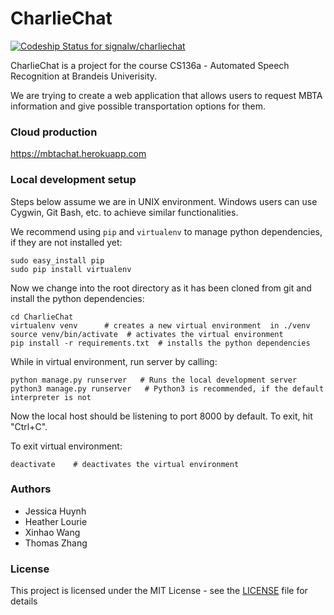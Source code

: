 CharlieChat  
============
[ ![Codeship Status for signalw/charliechat](https://codeship.com/projects/0c13aeb0-8b25-0134-d3b4-7a22352218be/status?branch=master)](https://codeship.com/projects/184590)

CharlieChat is a project for the course CS136a - Automated Speech Recognition at Brandeis Univerisity.

We are trying to create a web application that allows users to request MBTA information and give possible transportation options for them.

### Cloud production
https://mbtachat.herokuapp.com

### Local development setup
Steps below assume we are in UNIX environment. Windows users can use Cygwin, Git Bash, etc. to achieve similar functionalities.

We recommend using `pip` and `virtualenv` to manage python dependencies, if they are not installed yet:

    sudo easy_install pip
    sudo pip install virtualenv

Now we change into the root directory as it has been cloned from git and install the python dependencies:

    cd CharlieChat
    virtualenv venv      # creates a new virtual environment  in ./venv
    source venv/bin/activate  # activates the virtual environment
    pip install -r requirements.txt  # installs the python dependencies

While in virtual environment, run server by calling:

    python manage.py runserver   # Runs the local development server
    python3 manage.py runserver   # Python3 is recommended, if the default interpreter is not

Now the local host should be listening to port 8000 by default. To exit, hit "Ctrl+C".

To exit virtual environment:

    deactivate    # deactivates the virtual environment

### Authors

* Jessica Huynh
* Heather Lourie
* Xinhao Wang
* Thomas Zhang

### License

This project is licensed under the MIT License - see the [LICENSE](LICENSE) file for details
